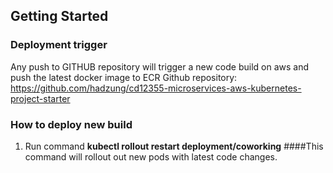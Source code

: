 ## Getting Started

### Deployment trigger
Any push to GITHUB repository will trigger a new code build on aws and push the latest docker image to ECR
Github repository: https://github.com/hadzung/cd12355-microservices-aws-kubernetes-project-starter

### How to deploy new build 
1. Run command **kubectl rollout restart deployment/coworking**
####This command will rollout out new pods with latest code changes.
